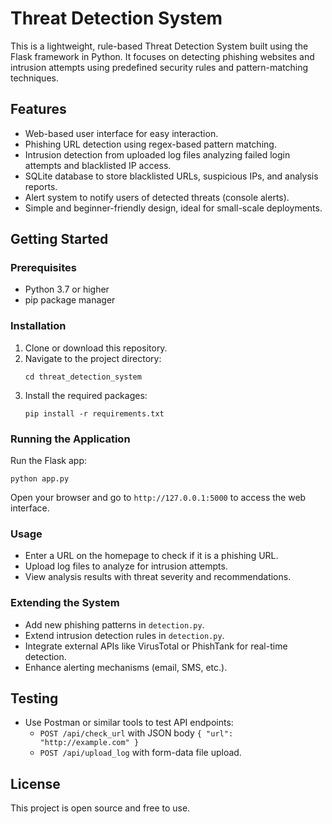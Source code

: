 # Threat Detection System

This is a lightweight, rule-based Threat Detection System built using the Flask framework in Python. It focuses on detecting phishing websites and intrusion attempts using predefined security rules and pattern-matching techniques.

## Features

- Web-based user interface for easy interaction.
- Phishing URL detection using regex-based pattern matching.
- Intrusion detection from uploaded log files analyzing failed login attempts and blacklisted IP access.
- SQLite database to store blacklisted URLs, suspicious IPs, and analysis reports.
- Alert system to notify users of detected threats (console alerts).
- Simple and beginner-friendly design, ideal for small-scale deployments.

## Getting Started

### Prerequisites

- Python 3.7 or higher
- pip package manager

### Installation

1. Clone or download this repository.
2. Navigate to the project directory:
   ```
   cd threat_detection_system
   ```
3. Install the required packages:
   ```
   pip install -r requirements.txt
   ```

### Running the Application

Run the Flask app:
```
python app.py
```

Open your browser and go to `http://127.0.0.1:5000` to access the web interface.

### Usage

- Enter a URL on the homepage to check if it is a phishing URL.
- Upload log files to analyze for intrusion attempts.
- View analysis results with threat severity and recommendations.

### Extending the System

- Add new phishing patterns in `detection.py`.
- Extend intrusion detection rules in `detection.py`.
- Integrate external APIs like VirusTotal or PhishTank for real-time detection.
- Enhance alerting mechanisms (email, SMS, etc.).

## Testing

- Use Postman or similar tools to test API endpoints:
  - `POST /api/check_url` with JSON body `{ "url": "http://example.com" }`
  - `POST /api/upload_log` with form-data file upload.

## License

This project is open source and free to use.
